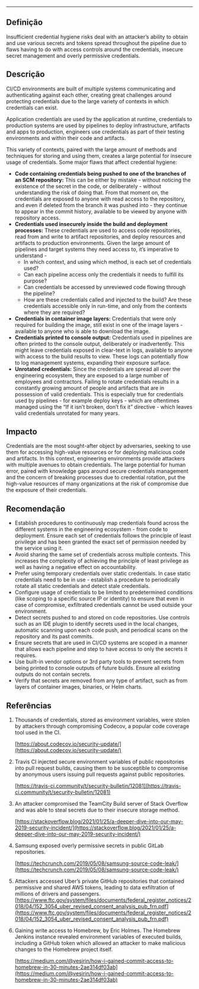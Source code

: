 
---
## Definição


Insufficient credential hygiene risks deal with an attacker’s ability to obtain and use various secrets and tokens spread throughout the pipeline due to flaws having to do with access controls around the credentials, insecure secret management and overly permissive credentials.


## Descrição

CI/CD environments are built of multiple systems communicating and authenticating against each other, creating great challenges around protecting credentials due to the large variety of contexts in which credentials can exist.

Application credentials are used by the application at runtime, credentials to production systems are used by pipelines to deploy infrastructure, artifacts and apps to production, engineers use credentials as part of their testing environments and within their code and artifacts.

This variety of contexts, paired with the large amount of methods and techniques for storing and using them, creates a large potential for insecure usage of credentials. Some major flaws that affect credential hygiene:



* **Code containing credentials being pushed to one of the branches of an SCM repository:** This can be either by mistake - without noticing the existence of the secret in the code, or deliberately - without understanding the risk of doing that. From that moment on, the credentials are exposed to anyone with read access to the repository, and even if deleted from the branch it was pushed into - they continue to appear in the commit history, available to be viewed by anyone with repository access.
* **Credentials used insecurely inside the build and deployment processes:** These credentials are used to access code repositories, read from and write to artifact repositories, and deploy resources and artifacts to production environments. Given the large amount of pipelines and target systems they need access to, it’s imperative to understand - 
    * In which context, and using which method, is each set of credentials used? 
    * Can each pipeline access only the credentials it needs to fulfill its purpose?
    * Can credentials be accessed by unreviewed code flowing through the pipeline?
    * How are these credentials called and injected to the build? Are these credentials accessible only in run-time, and only from the contexts where they are required?
* **Credentials in container image layers:** Credentials that were only required for building the image, still exist in one of the image layers - available to anyone who is able to download the image.
* **Credentials printed to console output:** Credentials used in pipelines are often printed to the console output, deliberately or inadvertently. This might leave credentials exposed in clear-text in logs, available to anyone with access to the build results to view. These logs can potentially flow to log management systems, expanding their exposure surface.
* **Unrotated credentials:** Since the credentials are spread all over the engineering ecosystem, they are exposed to a large number of employees and contractors. Failing to rotate credentials results in a constantly growing amount of people and artifacts that are in possession of valid credentials. This is especially true for credentials used by pipelines - for example deploy keys - which are oftentimes managed using the “If it isn’t broken, don’t fix it” directive - which leaves valid credentials unrotated for many years.


## Impacto

Credentials are the most sought-after object by adversaries, seeking to use them for accessing high-value resources or for deploying malicious code and artifacts. In this context, engineering environments provide attackers with multiple avenues to obtain credentials. The large potential for human error, paired with knowledge gaps around secure credentials management and the concern of breaking processes due to credential rotation, put the high-value resources of many organizations at the risk of compromise due the exposure of their credentials.


## Recomendação



* Establish procedures to continuously map credentials found across the different systems in the engineering ecosystem - from code to deployment. Ensure each set of credentials follows the principle of least privilege and has been granted the exact set of permission needed by the service using it. 
* Avoid sharing the same set of credentials across multiple contexts. This increases the complexity of achieving the principle of least privilege as well as having a negative effect on accountability. 
* Prefer using temporary credentials over static credentials. In case static credentials need to be in use - establish a procedure to periodically rotate all static credentials and detect stale credentials. 
* Configure usage of credentials to be limited to predetermined conditions (like scoping to a specific source IP or identity) to ensure that even in case of compromise, exfiltrated credentials cannot be used outside your environment.
* Detect secrets pushed to and stored on code repositories. Use controls such as an IDE plugin to identify secrets used in the local changes, automatic scanning upon each code push, and periodical scans on the repository and its past commits.
* Ensure secrets that are used in CI/CD systems are scoped in a manner that allows each pipeline and step to have access to only the secrets it requires.
* Use built-in vendor options or 3rd party tools to prevent secrets from being printed to console outputs of future builds. Ensure all existing outputs do not contain secrets.
* Verify that secrets are removed from any type of artifact, such as from layers of container images, binaries, or Helm charts.


## Referências



1. Thousands of credentials, stored as environment variables, were stolen by attackers through compromising Codecov, a popular code coverage tool used in the CI.

    [https://about.codecov.io/security-update/](https://about.codecov.io/security-update/)

2. Travis CI injected secure environment variables of public repositories into pull request builds, causing them to be susceptible to compromise by anonymous users issuing pull requests against public repositories. 

    [https://travis-ci.community/t/security-bulletin/12081](https://travis-ci.community/t/security-bulletin/12081)

3. An attacker compromised the TeamCity Build server of Stack Overflow and was able to steal secrets due to their insecure storage method.

    [https://stackoverflow.blog/2021/01/25/a-deeper-dive-into-our-may-2019-security-incident/](https://stackoverflow.blog/2021/01/25/a-deeper-dive-into-our-may-2019-security-incident/)

4. Samsung exposed overly permissive secrets in public GitLab repositories.

    [https://techcrunch.com/2019/05/08/samsung-source-code-leak/](https://techcrunch.com/2019/05/08/samsung-source-code-leak/)

5. Attackers accessed Uber’s private GitHub repositories that contained permissive and shared AWS tokens, leading to data exfiltration of millions of drivers and passengers. [https://www.ftc.gov/system/files/documents/federal_register_notices/2018/04/152_3054_uber_revised_consent_analysis_pub_frn.pdf](https://www.ftc.gov/system/files/documents/federal_register_notices/2018/04/152_3054_uber_revised_consent_analysis_pub_frn.pdf)
6. Gaining write access to Homebrew, by Eric Holmes. The Homebrew Jenkins instance revealed environment variables of executed builds, including a GitHub token which allowed an attacker to make malicious changes to the Homebrew project itself.

    [https://medium.com/@vesirin/how-i-gained-commit-access-to-homebrew-in-30-minutes-2ae314df03ab](https://medium.com/@vesirin/how-i-gained-commit-access-to-homebrew-in-30-minutes-2ae314df03ab)
